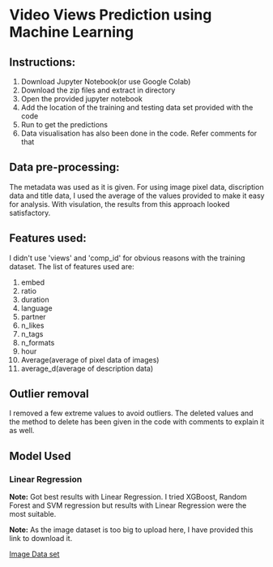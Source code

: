 # Video Views Prediction using Machine Learning

## Instructions:
1. Download Jupyter Notebook(or use Google Colab)
2. Download the zip files and extract in directory
3. Open the provided jupyter notebook
4. Add the location of the training and testing data set provided with the code
5. Run to get the predictions
6. Data visualisation has also been done in the code. Refer comments for that

## Data pre-processing:
The metadata was used as it is given. For using image pixel data, discription data and title data, I used the average
of the values provided to make it easy for analysis. With visulation, the results from this approach looked satisfactory.

## Features used:
I didn't use 'views' and 'comp_id' for obvious reasons with the training dataset.
The list of features used are:
1. embed
2. ratio
3. duration
4. language
5. partner
6. n_likes
7. n_tags
8. n_formats
9. hour
10. Average(average of pixel data of images)
11. average_d(average of description data)

## Outlier removal
I removed a few extreme values to avoid outliers. The deleted values and the method to delete has been given in the code with comments to explain it as well.

## Model Used
### Linear Regression

**Note:** Got best results with Linear Regression. I tried XGBoost, Random Forest and SVM regression but results with Linear Regression were the most
suitable.

**Note:** As the image dataset is too big to upload here, I have provided this link to download it.

[Image Data set](https://drive.google.com/file/d/1KP91f34_cMBmRmsg9uk-w9LMygX5mDwq/view?usp=sharing)



